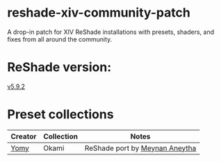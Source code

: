 # reshade-xiv-community-patch
A drop-in patch for XIV ReShade installations with presets, shaders, and fixes from all around the community.

# ReShade version: 
[v5.9.2](https://github.com/crosire/reshade/releases/tag/v5.9.2)

# Preset collections

| Creator | Collection | Notes |
| --- | --- | --- |
| [Yomy](https://twitter.com/Yomigammy) | Okami | ReShade port by [Meynan Aneytha](https://twitter.com/meynan_ffxiv) |
